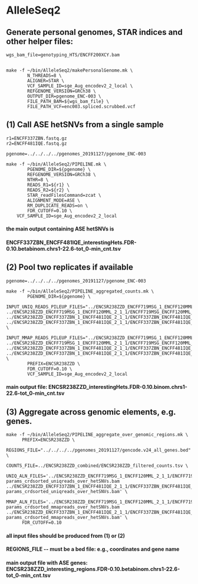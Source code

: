 # AlleleSeq2

## Generate personal genomes, STAR indices and other helper files:



```
wgs_bam_file=genotyping_HTS/ENCFF200XCY.bam


make -f ~/bin/AlleleSeq2/makePersonalGenome.mk \
        N_THREADS=8 \
        ALIGNER=STAR \
        VCF_SAMPLE_ID=sge_Aug_encodev2_2_local \
        REFGENOME_VERSION=GRCh38 \
        OUTPUT_DIR=pgenome_ENC-003 \
        FILE_PATH_BAM=${wgs_bam_file} \
        FILE_PATH_VCF=enc003.spliced.scrubbed.vcf 
```



## (1) Call ASE hetSNVs from a single sample ###

```
r1=ENCFF337ZBN.fastq.gz
r2=ENCFF481IQE.fastq.gz  

pgenome=../../../../pgenomes_20191127/pgenome_ENC-003

make -f ~/bin/AlleleSeq2/PIPELINE.mk \
        PGENOME_DIR=${pgenome} \
        REFGENOME_VERSION=GRCh38 \
        NTHR=8 \
        READS_R1=${r1} \
        READS_R2=${r2} \
        STAR_readFilesCommand=zcat \
        ALIGNMENT_MODE=ASE \
        RM_DUPLICATE_READS=on \
        FDR_CUTOFF=0.10 \
	VCF_SAMPLE_ID=sge_Aug_encodev2_2_local
```

#### the main output containing ASE hetSNVs is 
#### ENCFF337ZBN_ENCFF481IQE_interestingHets.FDR-0.10.betabinom.chrs1-22.6-tot_0-min_cnt.tsv





## (2) Pool two replicates if available ###

```
pgenome=../../../../pgenomes_20191127/pgenome_ENC-003

make -f ~/bin/AlleleSeq2/PIPELINE_aggregated_counts.mk \
        PGENOME_DIR=${pgenome} \
        INPUT_UNIQ_READS_PILEUP_FILES="../ENCSR238ZZD_ENCFF719MSG_1_ENCFF120MML_2_1_1/ENCFF719MSG_ENCFF120MML_hap1_uniqreads.mpileup    ../ENCSR238ZZD_ENCFF719MSG_1_ENCFF120MML_2_1_1/ENCFF719MSG_ENCFF120MML_hap2_uniqreads.mpileup ../ENCSR238ZZD_ENCFF337ZBN_1_ENCFF481IQE_2_1_1/ENCFF337ZBN_ENCFF481IQE_hap1_uniqreads.mpileup ../ENCSR238ZZD_ENCFF337ZBN_1_ENCFF481IQE_2_1_1/ENCFF337ZBN_ENCFF481IQE_hap2_uniqreads.mpileup" \
        INPUT_MMAP_READS_PILEUP_FILES="../ENCSR238ZZD_ENCFF719MSG_1_ENCFF120MML_2_1_1/ENCFF719MSG_ENCFF120MML_hap1_mmapreads.mpileup ../ENCSR238ZZD_ENCFF719MSG_1_ENCFF120MML_2_1_1/ENCFF719MSG_ENCFF120MML_hap2_mmapreads.mpileup ../ENCSR238ZZD_ENCFF337ZBN_1_ENCFF481IQE_2_1_1/ENCFF337ZBN_ENCFF481IQE_hap1_mmapreads.mpileup ../ENCSR238ZZD_ENCFF337ZBN_1_ENCFF481IQE_2_1_1/ENCFF337ZBN_ENCFF481IQE_hap2_mmapreads.mpileup" \
        PREFIX=ENCSR238ZZD \
        FDR_CUTOFF=0.10 \
        VCF_SAMPLE_ID=sge_Aug_encodev2_2_local
```

#### main output file: ENCSR238ZZD_interestingHets.FDR-0.10.binom.chrs1-22.6-tot_0-min_cnt.tsv



## (3) Aggregate across genomic elements, e.g. genes. ### 

```
make -f ~/bin/AlleleSeq2/PIPELINE_aggregate_over_genomic_regions.mk \
	  PREFIX=ENCSR238ZZD \
	  REGIONS_FILE="../../../../pgenomes_20191127/gencode.v24_all_genes.bed" \
	  COUNTS_FILE=../ENCSR238ZZD_combined/ENCSR238ZZD_filtered_counts.tsv \
	  UNIQ_ALN_FILES='../ENCSR238ZZD_ENCFF719MSG_1_ENCFF120MML_2_1_1/ENCFF719MSG_ENCFF120MML_ASE-params_crdsorted_uniqreads_over_hetSNVs.bam ../ENCSR238ZZD_ENCFF337ZBN_1_ENCFF481IQE_2_1_1/ENCFF337ZBN_ENCFF481IQE_ASE-params_crdsorted_uniqreads_over_hetSNVs.bam' \
	  MMAP_ALN_FILES='../ENCSR238ZZD_ENCFF719MSG_1_ENCFF120MML_2_1_1/ENCFF719MSG_ENCFF120MML_ASE-params_crdsorted_mmapreads_over_hetSNVs.bam ../ENCSR238ZZD_ENCFF337ZBN_1_ENCFF481IQE_2_1_1/ENCFF337ZBN_ENCFF481IQE_ASE-params_crdsorted_mmapreads_over_hetSNVs.bam' \
	  FDR_CUTOFF=0.10  
```


#### all input files should be produced from (1) or (2)

####  REGIONS_FILE -- must be a bed file: e.g., coordinates and gene name

#### main output file with ASE genes: ENCSR238ZZD_interesting_regions.FDR-0.10.betabinom.chrs1-22.6-tot_0-min_cnt.tsv 
